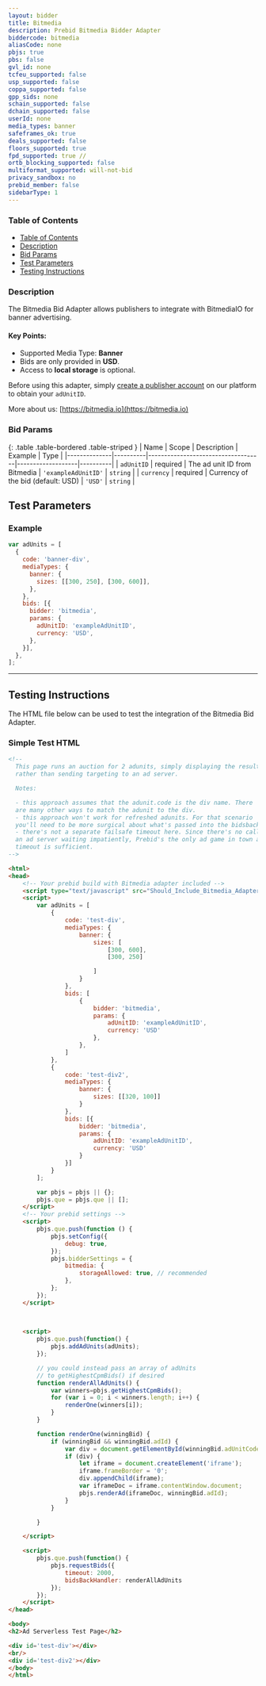 ```yaml
---
layout: bidder
title: Bitmedia
description: Prebid Bitmedia Bidder Adapter
biddercode: bitmedia
aliasCode: none
pbjs: true
pbs: false
gvl_id: none
tcfeu_supported: false
usp_supported: false
coppa_supported: false
gpp_sids: none
schain_supported: false
dchain_supported: false
userId: none
media_types: banner
safeframes_ok: true
deals_supported: false
floors_supported: true
fpd_supported: true //
ortb_blocking_supported: false
multiformat_supported: will-not-bid
privacy_sandbox: no
prebid_member: false
sidebarType: 1
---
```



### Table of Contents

- [Table of Contents](#table-of-contents)
- [Description](#description)
- [Bid Params](#bid-params)
- [Test Parameters](#test-parameters)
- [Testing Instructions](#testing-instructions)

<a name="bitmedia-desc"></a>

### Description

The Bitmedia Bid Adapter allows publishers to integrate with BitmediaIO for banner advertising.

#### Key Points:
- Supported Media Type: **Banner**
- Bids are only provided in **USD**.
- Access to **local storage** is optional.

Before using this adapter, simply [create a publisher account](https://bitmedia.io/become-a-publisher) on our platform to obtain your `adUnitID`.

More about us: [https://bitmedia.io](https://bitmedia.io)

<a name="bid-params"></a>

### Bid Params

{: .table .table-bordered .table-striped }
| Name         | Scope    | Description                        | Example           | Type     |
|--------------|----------|------------------------------------|-------------------|----------|
| `adUnitID`   | required | The ad unit ID from Bitmedia       | `'exampleAdUnitID'` | `string` |
| `currency`   | required | Currency of the bid (default: USD) | `'USD'`           | `string` |

<a name="test-parameters"></a>

## Test Parameters
### Example

```javascript
var adUnits = [
  {
    code: 'banner-div',
    mediaTypes: {
      banner: {
        sizes: [[300, 250], [300, 600]],
      },
    },
    bids: [{
      bidder: 'bitmedia',
      params: {
        adUnitID: 'exampleAdUnitID',
        currency: 'USD',
      },
    }],
  },
];
```

---
<a name="testing-instructions"></a>
## Testing Instructions

The HTML file below can be used to test the integration of the Bitmedia Bid Adapter.

### Simple Test HTML

```html
<!--
  This page runs an auction for 2 adunits, simply displaying the results
  rather than sending targeting to an ad server.

  Notes:

  - this approach assumes that the adunit.code is the div name. There
  are many other ways to match the adunit to the div.
  - this approach won't work for refreshed adunits. For that scenario
  you'll need to be more surgical about what's passed into the bidsbackhandler.
  - there's not a separate failsafe timeout here. Since there's no call to
  an ad server waiting impatiently, Prebid's the only ad game in town and its
  timeout is sufficient.
-->

<html>
<head>
    <!-- Your prebid build with Bitmedia adapter included -->
    <script type="text/javascript" src="Should_Include_Bitmedia_Adapter/prebid.js" async></script>
    <script>
        var adUnits = [
            {
                code: 'test-div',
                mediaTypes: {
                    banner: {
                        sizes: [
                            [300, 600],
                            [300, 250]

                        ]
                    }
                },
                bids: [
                    {
                        bidder: 'bitmedia',
                        params: {
                            adUnitID: 'exampleAdUnitID',
                            currency: 'USD'
                        },
                    },
                ]
            },
            {
                code: 'test-div2',
                mediaTypes: {
                    banner: {
                        sizes: [[320, 100]]
                    }
                },
                bids: [{
                    bidder: 'bitmedia',
                    params: {
                        adUnitID: 'exampleAdUnitID',
                        currency: 'USD'
                    }
                }]
            }
        ];

        var pbjs = pbjs || {};
        pbjs.que = pbjs.que || [];
    </script>
    <!-- Your prebid settings -->
    <script>
        pbjs.que.push(function () {
            pbjs.setConfig({
                debug: true,
            });
            pbjs.bidderSettings = {
                bitmedia: {
                    storageAllowed: true, // recommended
                },
            };
        });
    </script>

    
    
    <script>
        pbjs.que.push(function() {
            pbjs.addAdUnits(adUnits);
        });

        // you could instead pass an array of adUnits
        // to getHighestCpmBids() if desired
        function renderAllAdUnits() {
            var winners=pbjs.getHighestCpmBids();
            for (var i = 0; i < winners.length; i++) {
                renderOne(winners[i]);
            }
        }

        function renderOne(winningBid) {
            if (winningBid && winningBid.adId) {
                var div = document.getElementById(winningBid.adUnitCode);
                if (div) {
                    let iframe = document.createElement('iframe');
                    iframe.frameBorder = '0';
                    div.appendChild(iframe);
                    var iframeDoc = iframe.contentWindow.document;
                    pbjs.renderAd(iframeDoc, winningBid.adId);
                }
            }

        }

    </script>

    <script>
        pbjs.que.push(function() {
            pbjs.requestBids({
                timeout: 2000,
                bidsBackHandler: renderAllAdUnits
            });
        });
    </script>
</head>

<body>
<h2>Ad Serverless Test Page</h2>

<div id='test-div'></div>
<br/>
<div id='test-div2'></div>
</body>
</html>
```